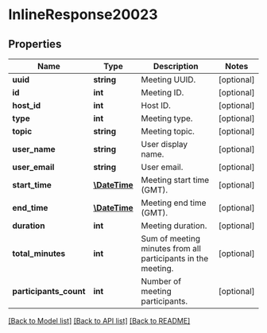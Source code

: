 # InlineResponse20023

## Properties
Name | Type | Description | Notes
------------ | ------------- | ------------- | -------------
**uuid** | **string** | Meeting UUID. | [optional] 
**id** | **int** | Meeting ID. | [optional] 
**host_id** | **int** | Host ID. | [optional] 
**type** | **int** | Meeting type. | [optional] 
**topic** | **string** | Meeting topic. | [optional] 
**user_name** | **string** | User display name. | [optional] 
**user_email** | **string** | User email. | [optional] 
**start_time** | [**\DateTime**](\DateTime.md) | Meeting start time (GMT). | [optional] 
**end_time** | [**\DateTime**](\DateTime.md) | Meeting end time (GMT). | [optional] 
**duration** | **int** | Meeting duration. | [optional] 
**total_minutes** | **int** | Sum of meeting minutes from all participants in the meeting. | [optional] 
**participants_count** | **int** | Number of meeting participants. | [optional] 

[[Back to Model list]](../README.md#documentation-for-models) [[Back to API list]](../README.md#documentation-for-api-endpoints) [[Back to README]](../README.md)


